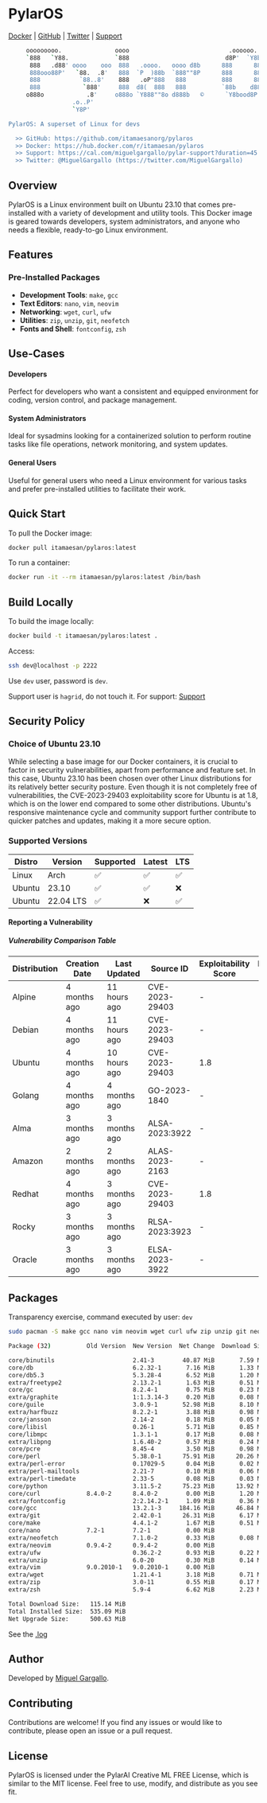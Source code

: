 # PylarOS

[Docker](https://hub.docker.com/repository/docker/itamaesan/pylaros/general) | [GitHub](https://github.com/itamaesanorg/pylaros) | [Twitter](https://twitter.com/MiguelGargallo) | [Support](https://cal.com/miguelgargallo/pylar-support?duration=45)

```bash
     ooooooooo.               oooo                            .oooooo.    .oooooo..o
     `888   `Y88.             `888                           d8P'  `Y8b  d8P'    `Y8
      888   .d88' oooo    ooo  888   .oooo.   oooo d8b      888      888 Y88bo.
      888ooo88P'   `88.  .8'   888  `P  )88b  `888""8P      888      888  `"Y8888o.
      888           `88..8'    888   .oP"888   888          888      888      `"Y88b
      888            `888'     888  d8(  888   888          `88b    d88' oo     .d8P
     o888o            .8'     o888o `Y888""8o d888b   ©      `Y8bood8P'  8""88888P'
                  .o..P'
                  `Y8P'

PylarOS: A superset of Linux for devs

  >> GitHub: https://github.com/itamaesanorg/pylaros
  >> Docker: https://hub.docker.com/r/itamaesan/pylaros
  >> Support: https://cal.com/miguelgargallo/pylar-support?duration=45
  >> Twitter: @MiguelGargallo (https://twitter.com/MiguelGargallo)
```

## Overview

PylarOS is a Linux environment built on Ubuntu 23.10 that comes pre-installed with a variety of development and utility tools. This Docker image is geared towards developers, system administrators, and anyone who needs a flexible, ready-to-go Linux environment.

## Features

### Pre-Installed Packages
- **Development Tools**: `make`, `gcc`
- **Text Editors**: `nano`, `vim`, `neovim`
- **Networking**: `wget`, `curl`, `ufw`
- **Utilities**: `zip`, `unzip`, `git`, `neofetch`
- **Fonts and Shell**: `fontconfig`, `zsh`

## Use-Cases

#### Developers
Perfect for developers who want a consistent and equipped environment for coding, version control, and package management.

#### System Administrators
Ideal for sysadmins looking for a containerized solution to perform routine tasks like file operations, network monitoring, and system updates.

#### General Users
Useful for general users who need a Linux environment for various tasks and prefer pre-installed utilities to facilitate their work.

## Quick Start

To pull the Docker image:

```bash
docker pull itamaesan/pylaros:latest
```

To run a container:

```bash
docker run -it --rm itamaesan/pylaros:latest /bin/bash
```

## Build Locally

To build the image locally:

```bash
docker build -t itamaesan/pylaros:latest .
```

Access:

```bash
ssh dev@localhost -p 2222
```

Use `dev` user, password is `dev`.

Support user is `hagrid`, do not touch it. For support: [Support](https://cal.com/miguelgargallo/pylar-support)

## Security Policy

### Choice of Ubuntu 23.10

While selecting a base image for our Docker containers, it is crucial to factor in security vulnerabilities, apart from performance and feature set. In this case, Ubuntu 23.10 has been chosen over other Linux distributions for its relatively better security posture. Even though it is not completely free of vulnerabilities, the CVE-2023-29403 exploitability score for Ubuntu is at 1.8, which is on the lower end compared to some other distributions. Ubuntu's responsive maintenance cycle and community support further contribute to quicker patches and updates, making it a more secure option.

### Supported Versions

| Distro | Version     | Supported          | Latest             | LTS |
| ------ | ----------- | ------------------ | ------------------ | --- |
| Linux  | Arch        | ✅ | ✅ | ✅ |
| Ubuntu | 23.10       | ✅ | ✅ | ❌ |
| Ubuntu | 22.04 LTS | ✅ | ❌ | ✅ |

#### Reporting a Vulnerability

##### Vulnerability Comparison Table

| Distribution | Creation Date | Last Updated | Source ID       | Exploitability Score | Exploits Found | CWE     | CVSS Score | Severity |
| ------------ | ------------- | ------------ | --------------- | -------------------- | -------------- | ------- | ---------- | -------- |
| Alpine       | 4 months ago  | 11 hours ago | CVE-2023-29403⁠ | -                    | -              | -       | N/A        | N/A      |
| Debian       | 4 months ago  | 11 hours ago | CVE-2023-29403⁠ | -                    | -              | -       | N/A        | N/A      |
| Ubuntu       | 4 months ago  | 10 hours ago | CVE-2023-29403⁠ | 1.8                  | -              | -       | 7.8        | Medium   |
| Golang       | 4 months ago  | 4 months ago | GO-2023-1840⁠   | -                    | -              | -       | N/A        | N/A      |
| Alma         | 3 months ago  | 3 months ago | ALSA-2023:3922⁠ | -                    | -              | -       | N/A        | Critical |
| Amazon       | 2 months ago  | 2 months ago | ALAS-2023-2163⁠ | -                    | -              | -       | N/A        | High     |
| Redhat       | 4 months ago  | 3 months ago | CVE-2023-29403⁠ | 1.8                  | -              | CWE-668 | 7.8        | High     |
| Rocky        | 3 months ago  | 3 months ago | RLSA-2023:3923⁠ | -                    | -              | -       | N/A        | Critical |
| Oracle       | 3 months ago  | 3 months ago | ELSA-2023-3922⁠ | -                    | -              | -       | N/A        | Critical |

## Packages

Transparency exercise, command executed by user: `dev`

```bash
sudo pacman -S make gcc nano vim neovim wget curl ufw zip unzip git neofetch fontconfig zsh
```

```bash
Package (32)          Old Version  New Version  Net Change  Download Size

core/binutils                      2.41-3        40.87 MiB       7.59 MiB
core/db                            6.2.32-1       7.16 MiB       1.33 MiB
core/db5.3                         5.3.28-4       6.52 MiB       1.20 MiB
extra/freetype2                    2.13.2-1       1.63 MiB       0.51 MiB
core/gc                            8.2.4-1        0.75 MiB       0.23 MiB
extra/graphite                     1:1.3.14-3     0.20 MiB       0.08 MiB
core/guile                         3.0.9-1       52.98 MiB       8.10 MiB
extra/harfbuzz                     8.2.2-1        3.88 MiB       0.98 MiB
core/jansson                       2.14-2         0.18 MiB       0.05 MiB
core/libisl                        0.26-1         5.71 MiB       0.85 MiB
core/libmpc                        1.3.1-1        0.17 MiB       0.08 MiB
extra/libpng                       1.6.40-2       0.57 MiB       0.24 MiB
core/pcre                          8.45-4         3.50 MiB       0.98 MiB
core/perl                          5.38.0-1      75.91 MiB      20.26 MiB
extra/perl-error                   0.17029-5      0.04 MiB       0.02 MiB
extra/perl-mailtools               2.21-7         0.10 MiB       0.06 MiB
extra/perl-timedate                2.33-5         0.08 MiB       0.03 MiB
core/python                        3.11.5-2      75.23 MiB      13.92 MiB
core/curl             8.4.0-2      8.4.0-2        0.00 MiB       1.20 MiB
extra/fontconfig                   2:2.14.2-1     1.09 MiB       0.36 MiB
core/gcc                           13.2.1-3     184.16 MiB      46.84 MiB
extra/git                          2.42.0-1      26.31 MiB       6.17 MiB
core/make                          4.4.1-2        1.67 MiB       0.51 MiB
core/nano             7.2-1        7.2-1          0.00 MiB
extra/neofetch                     7.1.0-2        0.33 MiB       0.08 MiB
extra/neovim          0.9.4-2      0.9.4-2        0.00 MiB
extra/ufw                          0.36.2-2       0.93 MiB       0.22 MiB
extra/unzip                        6.0-20         0.30 MiB       0.14 MiB
extra/vim             9.0.2010-1   9.0.2010-1     0.00 MiB
extra/wget                         1.21.4-1       3.18 MiB       0.71 MiB
extra/zip                          3.0-11         0.55 MiB       0.17 MiB
extra/zsh                          5.9-4          6.62 MiB       2.23 MiB

Total Download Size:   115.14 MiB
Total Installed Size:  535.09 MiB
Net Upgrade Size:      500.63 MiB
```

See the [.log](https://github.com/miguelgargallo/pylaros/blob/408bddc941a2f274702f3cc071b1f433212e3524/.log)

## Author

Developed by [Miguel Gargallo](https://github.com/itamaesan).

## Contributing

Contributions are welcome! If you find any issues or would like to contribute, please open an issue or a pull request.

## License

PylarOS is licensed under the PylarAI Creative ML FREE License, which is similar to the MIT license. Feel free to use, modify, and distribute as you see fit.
